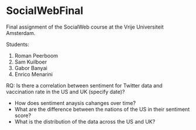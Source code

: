 # SocialWebFinal
Final assignment of the SocialWeb course at the Vrije Universiteit Amsterdam. 

Students:
1. Roman Peerboom
2. Sam Kuilboer
3. Gabor Banyai
4. Enrico Menarini

RQ: Is there a correlation between sentiment for Twitter data and vaccination rate in the US and UK (specify date)?
  - How does sentiment anaysis cahanges over time?
  - What are the difference between the nations of the US in their sentiment score?
  - What is the distribution of the data across the US and UK?
